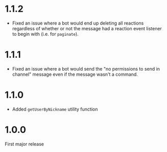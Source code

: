 # 1.1.2
- Fixed an issue where a bot would end up deleting all reactions regardless of whether or not the message had a reaction event listener to begin with (i.e. for `paginate`).

# 1.1.1
- Fixed an issue where a bot would send the "no permissions to send in channel" message even if the message wasn't a command.

# 1.1.0
- Added `getUserByNickname` utility function

# 1.0.0
First major release
